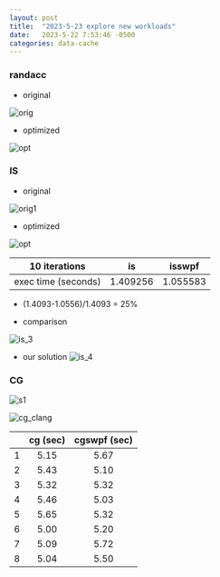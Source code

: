```yaml
---
layout: post
title:  "2023-5-23 explore new workloads"
date:   2023-5-22 7:53:46 -0500
categories: data-cache
---
```

### randacc
- original

![orig](/assets/2023-05-23/randacc.png) 

- optimized

![opt](/assets/2023-05-23/randaccswpf.png)

### IS
- original

![orig1](/assets/2023-05-23/is.png) 

- optimized

![opt](/assets/2023-05-23/isswpf.png)

| 10 iterations | is | isswpf |
|:---:|:---:|:---:| 
|  exec time (seconds)  | 1.409256| 1.055583 |

- (1.4093-1.0556)/1.4093 = 25%


- comparison

![is_3](/assets/2023-05-23/is_3.png)

- our solution
![is_4](/assets/2023-05-23/is_4.png)


### CG
![s1](/assets/2023-05-23/s1.png)

![cg_clang](/assets/2023-05-23/cg_clang.png)

| | cg (sec) | cgswpf (sec) |
|:---:|:---:|:---:| 
|  1   | 5.15 | 5.67 |
|  2   | 5.43 | 5.10 |
|  3   | 5.32 | 5.32 |
|  4   | 5.46 | 5.03 |
|  5   | 5.65 | 5.32 |
|  6   | 5.00 | 5.20 |
|  7   | 5.09 | 5.72 |
|  8   | 5.04 | 5.50 |







